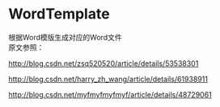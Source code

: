 # WordTemplate
根据Word模版生成对应的Word文件  
原文参照：  

http://blog.csdn.net/zsq520520/article/details/53538301  

http://blog.csdn.net/harry_zh_wang/article/details/61938911     

http://blog.csdn.net/myfmyfmyfmyf/article/details/48729061

         
     
